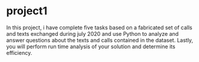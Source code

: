 # project1

In this project, i have complete five tasks based on a fabricated set of calls and texts exchanged during july 2020 and use Python to analyze and answer questions about the texts and calls contained in the dataset. Lastly, you will perform run time analysis of your solution and determine its efficiency.
